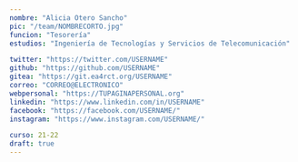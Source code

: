 ```yaml
---
nombre: "Alicia Otero Sancho"
pic: "/team/NOMBRECORTO.jpg"
funcion: "Tesorería"
estudios: "Ingeniería de Tecnologías y Servicios de Telecomunicación"

twitter: "https://twitter.com/USERNAME"
github: "https://github.com/USERNAME"
gitea: "https://git.ea4rct.org/USERNAME"
correo: "CORREO@ELECTRONICO"
webpersonal: "https://TUPAGINAPERSONAL.org"
linkedin: "https://www.linkedin.com/in/USERNAME"
facebook: "https://facebook.com/USERNAME/"
instagram: "https://www.instagram.com/USERNAME/"

curso: 21-22
draft: true
---
```

